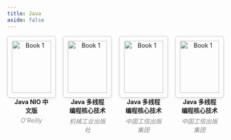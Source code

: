 ```yaml
---
title: Java
aside: false
---
```


<style>
.book-container {
  display: flex;
  flex-wrap: wrap;
  justify-content: space-between;
}

.book-card {
  width: 18%;
  margin-bottom: 20px;
  padding: 10px;
  border: 1px solid #ccc;
  border-radius: 5px;
  box-shadow: 0 2px 5px rgba(0, 0, 0, 0.1);
  text-align: center;
}

.book-image {
  width: 100%;
  height: auto;
  margin-bottom: 10px;
}

.book-title {
  font-weight: bold;
  margin-bottom: 5px;
}

.book-author {
  font-style: italic;
  color: #888;
  margin-bottom: 5px;
}

.book-description {
  font-size: 14px;
}

.book-download {
    text-decoration: none; 
    /*color: inherit; */
}

</style>

<div class="book-container">
  <div class="book-card">
    <a href="/书籍下载/Java/pdf/Java NIO 中文版.pdf"  style="text-decoration: none;color: inherit; ">
        <img src="/书籍下载/Java/images/Java NIO.jpg" alt="Book 1" class="book-image">
        <div class="book-title">Java NIO 中文版</div>
        <div class="book-author">O’Reilly</div>
    </a>
  </div>
 <div class="book-card">
    <a href="/书籍下载/Java/pdf/Java 多线程编程核心技术.pdf" download style="text-decoration: none;color: inherit; ">
        <img src="/书籍下载/Java/images/Java多线程编程核心技术.jpg" alt="Book 1" class="book-image">
        <div class="book-title">Java 多线程编程核心技术</div>
        <div class="book-author">机械工业出版社</div>
    </a>
  </div>
 <div class="book-card">
    <a href="/书籍下载/Java/pdf/Java工程师修炼之道.pdf" download style="text-decoration: none;color: inherit; ">
        <img src="/书籍下载/Java/images/Java工程师修炼之道.jpg" alt="Book 1" class="book-image">
        <div class="book-title">Java 多线程编程核心技术</div>
        <div class="book-author">中国工信出版集团</div>
    </a>
  </div>
 <div class="book-card">
    <a href="/书籍下载/Java/pdf/Java性能调优指南.pdf" download style="text-decoration: none;color: inherit; ">
        <img src="/书籍下载/Java/images/Java性能调优指南.jpg" alt="Book 1" class="book-image">
        <div class="book-title">Java 多线程编程核心技术</div>
        <div class="book-author">中国工信出版集团</div>
    </a>
  </div>
</div>
